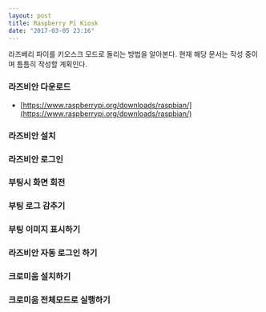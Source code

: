 ```yaml
---
layout: post
title: Raspberry Pi Kiosk
date: "2017-03-05 23:16"
---
```


라즈베리 파이를 키오스크 모드로 돌리는 방법을 알아본다. 현재 해당 문서는 작성 중이며 틈틈히 작성할 계획인다.

### 라즈비안 다운로드
- [https://www.raspberrypi.org/downloads/raspbian/](https://www.raspberrypi.org/downloads/raspbian/)


### 라즈비안 설치

### 라즈비안 로그인

### 부팅시 화면 회전

### 부팅 로그 감추기

### 부팅 이미지 표시하기

### 라즈비안 자동 로그인 하기

### 크로미움 설치하기

### 크로미움 전체모드로 실행하기